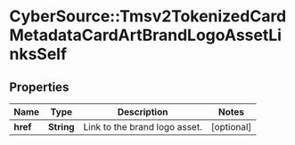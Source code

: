# CyberSource::Tmsv2TokenizedCardMetadataCardArtBrandLogoAssetLinksSelf

## Properties
Name | Type | Description | Notes
------------ | ------------- | ------------- | -------------
**href** | **String** | Link to the brand logo asset.  | [optional] 


